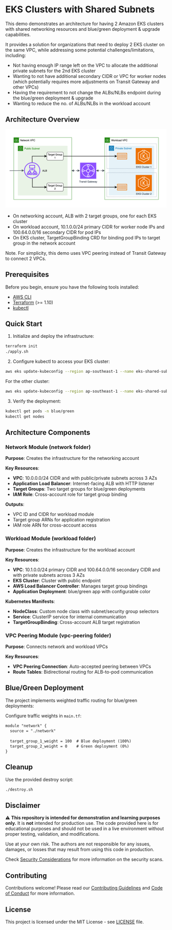 # EKS Clusters with Shared Subnets

This demo demonstrates an architecture for having 2 Amazon EKS clusters with shared networking resources and blue/green deployment & upgrade capabilities.

It provides a solution for organizations that need to deploy 2 EKS cluster on the same VPC, while addressing some potential challenges/limitations, including:

- Not having enough IP range left on the VPC to allocate the additional private subnets for the 2nd EKS cluster
- Wanting to not have additional secondary CIDR or VPC for worker nodes (which potentially requires more adjustments on Transit Gateway and other VPCs)
- Having the requirement to not change the ALBs/NLBs endpoint during the blue/green deployment & upgrade
- Wanting to reduce the no. of ALBs/NLBs in the workload account

## Architecture Overview

![Architecture Diagram](diagram.png)

- On networking account, ALB with 2 target groups, one for each EKS cluster
- On workload account, 10.1.0.0/24 primary CIDR for worker node IPs and 100.64.0.0/16 secondary CIDR for pod IPs
- On EKS cluster, TargetGroupBinding CRD for binding pod IPs to target group in the network account

Note. For simplicity, this demo uses VPC peering instead of Transit Gateway to connect 2 VPCs.

## Prerequisites

Before you begin, ensure you have the following tools installed:

- [AWS CLI](https://docs.aws.amazon.com/cli/latest/userguide/getting-started-install.html)
- [Terraform](https://www.terraform.io/downloads) (>= 1.10)
- [kubectl](https://kubernetes.io/docs/tasks/tools)

## Quick Start

1. Initialize and deploy the infrastructure:

```bash
terraform init
./apply.sh
```

2. Configure kubectl to access your EKS cluster:

```bash
aws eks update-kubeconfig --region ap-southeast-1 --name eks-shared-subnets-1
```

For the other cluster:

```bash
aws eks update-kubeconfig --region ap-southeast-1 --name eks-shared-subnets-2
```

3. Verify the deployment:

```bash
kubectl get pods -n blue/green
kubectl get nodes
```

## Architecture Components

### Network Module (network folder)

**Purpose**: Creates the infrastructure for the networking account

**Key Resources**:

- **VPC**: 10.0.0.0/24 CIDR and with public/private subnets across 3 AZs
- **Application Load Balancer**: Internet-facing ALB with HTTP listener
- **Target Groups**: Two target groups for blue/green deployments
- **IAM Role**: Cross-account role for target group binding

**Outputs**:

- VPC ID and CIDR for workload module
- Target group ARNs for application registration
- IAM role ARN for cross-account access

### Workload Module (workload folder)

**Purpose**: Creates the infrastructure for the workload account

**Key Resources**:

- **VPC**: 10.1.0.0/24 primary CIDR and 100.64.0.0/16 secondary CIDR and with private subnets across 3 AZs
- **EKS Cluster**: Cluster with public endpoint
- **AWS Load Balancer Controller**: Manages target group bindings
- **Application Deployment**: blue/green app with configurable color

**Kubernetes Manifests**:

- **NodeClass**: Custom node class with subnet/security group selectors
- **Service**: ClusterIP service for internal communication
- **TargetGroupBinding**: Cross-account ALB target registration

### VPC Peering Module (vpc-peering folder)

**Purpose**: Connects network and workload VPCs

**Key Resources**:

- **VPC Peering Connection**: Auto-accepted peering between VPCs
- **Route Tables**: Bidirectional routing for ALB-to-pod communication

## Blue/Green Deployment

The project implements weighted traffic routing for blue/green deployments:

Configure traffic weights in `main.tf`:

```hcl
module "network" {
  source = "./network"

  target_group_1_weight = 100  # Blue deployment (100%)
  target_group_2_weight = 0    # Green deployment (0%)
}
```

## Cleanup

Use the provided destroy script:

```bash
./destroy.sh
```

## Disclaimer

⚠️ **This repository is intended for demonstration and learning purposes only.**
It is **not** intended for production use. The code provided here is for educational purposes and should not be used in a live environment without proper testing, validation, and modifications.

Use at your own risk. The authors are not responsible for any issues, damages, or losses that may result from using this code in production.

Check [Security Considerations](SECURITY.md) for more information on the security scans.

## Contributing

Contributions welcome! Please read our [Contributing Guidelines](CONTRIBUTING.md) and [Code of Conduct](CODE_OF_CONDUCT.md) for more information.

## License

This project is licensed under the MIT License - see [LICENSE](LICENSE) file.
